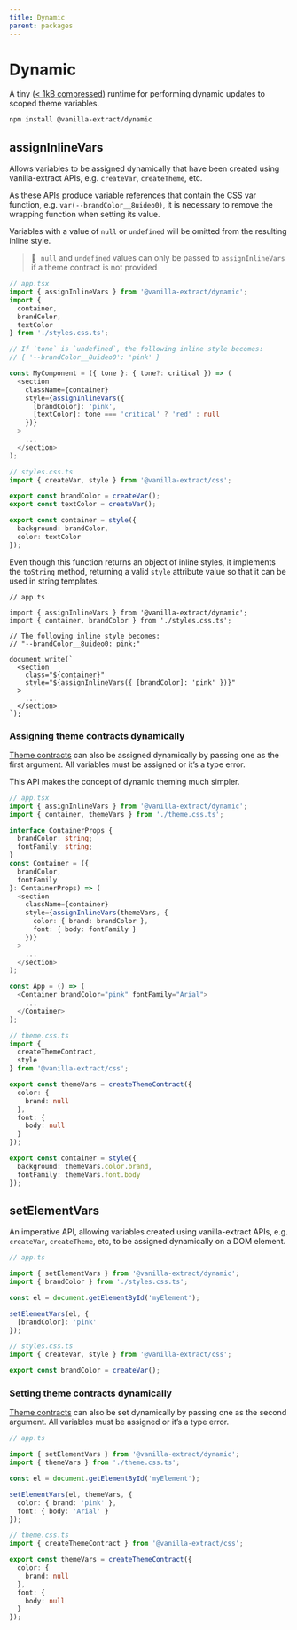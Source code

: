 ```yaml
---
title: Dynamic
parent: packages
---
```


# Dynamic

A tiny ([< 1kB compressed](https://bundlephobia.com/package/@vanilla-extract/dynamic@2.0.2)) runtime for performing dynamic updates to scoped theme variables.

```bash
npm install @vanilla-extract/dynamic
```

## assignInlineVars

Allows variables to be assigned dynamically that have been created using vanilla-extract APIs, e.g. `createVar`, `createTheme`, etc.

As these APIs produce variable references that contain the CSS var function, e.g. `var(--brandColor__8uideo0)`, it is necessary to remove the wrapping function when setting its value.

Variables with a value of `null` or `undefined` will be omitted from the resulting inline style.

> 🧠&nbsp;&nbsp;`null` and `undefined` values can only be passed to `assignInlineVars` if a theme contract is not provided

```ts compiled
// app.tsx
import { assignInlineVars } from '@vanilla-extract/dynamic';
import {
  container,
  brandColor,
  textColor
} from './styles.css.ts';

// If `tone` is `undefined`, the following inline style becomes:
// { '--brandColor__8uideo0': 'pink' }

const MyComponent = ({ tone }: { tone?: critical }) => (
  <section
    className={container}
    style={assignInlineVars({
      [brandColor]: 'pink',
      [textColor]: tone === 'critical' ? 'red' : null
    })}
  >
    ...
  </section>
);

// styles.css.ts
import { createVar, style } from '@vanilla-extract/css';

export const brandColor = createVar();
export const textColor = createVar();

export const container = style({
  background: brandColor,
  color: textColor
});
```

Even though this function returns an object of inline styles, it implements the `toString` method, returning a valid `style` attribute value so that it can be used in string templates.

```tsx
// app.ts

import { assignInlineVars } from '@vanilla-extract/dynamic';
import { container, brandColor } from './styles.css.ts';

// The following inline style becomes:
// "--brandColor__8uideo0: pink;"

document.write(`
  <section
    class="${container}"
    style="${assignInlineVars({ [brandColor]: 'pink' })}"
  >
    ...
  </section>
`);
```

### Assigning theme contracts dynamically

[Theme contracts](/documentation/theming/) can also be assigned dynamically by passing one as the first argument. All variables must be assigned or it’s a type error.

This API makes the concept of dynamic theming much simpler.

```ts compiled
// app.tsx
import { assignInlineVars } from '@vanilla-extract/dynamic';
import { container, themeVars } from './theme.css.ts';

interface ContainerProps {
  brandColor: string;
  fontFamily: string;
}
const Container = ({
  brandColor,
  fontFamily
}: ContainerProps) => (
  <section
    className={container}
    style={assignInlineVars(themeVars, {
      color: { brand: brandColor },
      font: { body: fontFamily }
    })}
  >
    ...
  </section>
);

const App = () => (
  <Container brandColor="pink" fontFamily="Arial">
    ...
  </Container>
);

// theme.css.ts
import {
  createThemeContract,
  style
} from '@vanilla-extract/css';

export const themeVars = createThemeContract({
  color: {
    brand: null
  },
  font: {
    body: null
  }
});

export const container = style({
  background: themeVars.color.brand,
  fontFamily: themeVars.font.body
});
```

## setElementVars

An imperative API, allowing variables created using vanilla-extract APIs, e.g. `createVar`, `createTheme`, etc, to be assigned dynamically on a DOM element.

```ts compiled
// app.ts

import { setElementVars } from '@vanilla-extract/dynamic';
import { brandColor } from './styles.css.ts';

const el = document.getElementById('myElement');

setElementVars(el, {
  [brandColor]: 'pink'
});

// styles.css.ts
import { createVar, style } from '@vanilla-extract/css';

export const brandColor = createVar();
```

### Setting theme contracts dynamically

[Theme contracts](/documentation/theming/) can also be set dynamically by passing one as the second argument. All variables must be assigned or it’s a type error.

```ts compiled
// app.ts

import { setElementVars } from '@vanilla-extract/dynamic';
import { themeVars } from './theme.css.ts';

const el = document.getElementById('myElement');

setElementVars(el, themeVars, {
  color: { brand: 'pink' },
  font: { body: 'Arial' }
});

// theme.css.ts
import { createThemeContract } from '@vanilla-extract/css';

export const themeVars = createThemeContract({
  color: {
    brand: null
  },
  font: {
    body: null
  }
});
```
